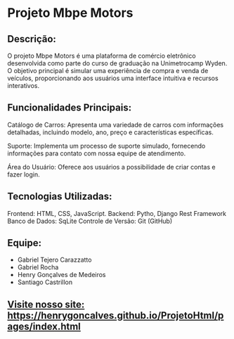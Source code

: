 # Projeto Mbpe Motors

## Descrição:
O projeto Mbpe Motors é uma plataforma de comércio eletrônico desenvolvida como parte do curso de graduação na Unimetrocamp Wyden. O objetivo principal é simular uma experiência de compra e venda de veículos, proporcionando aos usuários uma interface intuitiva e recursos interativos.

## Funcionalidades Principais:

Catálogo de Carros: Apresenta uma variedade de carros com informações detalhadas, incluindo modelo, ano, preço e características específicas.

Suporte: Implementa um processo de suporte simulado, fornecendo informações para contato com nossa equipe de atendimento.

Área do Usuário: Oferece aos usuários a possibilidade de criar contas e fazer login.

## Tecnologias Utilizadas:

Frontend: HTML, CSS, JavaScript.
Backend: Pytho, Django Rest Framework
Banco de Dados: SqLite
Controle de Versão: Git (GitHub)

## Equipe:

* Gabriel Tejero Carazzatto
* Gabriel Rocha
* Henry Gonçalves de Medeiros
* Santiago Castrillon

## <a href="https://henrygoncalves.github.io/ProjetoHtml/pages/index.html"> Visite nosso site: https://henrygoncalves.github.io/ProjetoHtml/pages/index.html </a>
